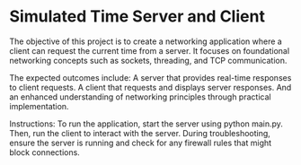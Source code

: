 # Simulated Time Server and Client
The objective of this project is to create a networking application where a client can request the current time from a server.
It focuses on foundational networking concepts such as sockets, threading, and TCP communication.

The expected outcomes include:
A server that provides real-time responses to client requests.
A client that requests and displays server responses.
And an enhanced understanding of networking principles through practical implementation.

Instructions:
To run the application, start the server using python main.py.
Then, run the client to interact with the server.
During troubleshooting, ensure the server is running and check for any firewall rules that might block connections.
